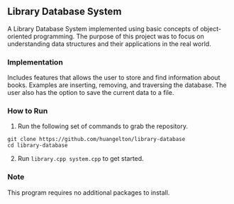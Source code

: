## Library Database System
A Library Database System implemented using basic concepts of object-oriented programming. The purpose of this project was to focus on understanding data structures and their applications in the real world.

### Implementation
Includes features that allows the user to store and find information about books. Examples are inserting, removing, and traversing the database. The user also has the option to save the current data to a file.

### How to Run
1. Run the following set of commands to grab the repository.
```
git clone https://github.com/huangelton/library-database
cd library-database
```
2. Run ```library.cpp system.cpp``` to get started.

### Note
This program requires no additional packages to install.
